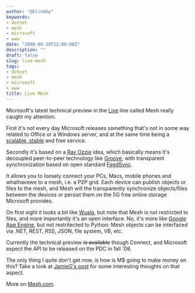 ```yaml
---
author: "@klinkby"
keywords:
- dotnet
- mesh
- microsoft
- www
date: "2008-04-29T22:00:00Z"
description: ""
draft: false
slug: live-mesh
tags:
- dotnet
- mesh
- microsoft
- www
title: Live Mesh
---
```



Microsoft's latest technical preview in the [Live](http://live.com) line called Mesh really caught my attention.

First it's not every day Microsoft releases something that's not in some way related to Office or a Windows server, and at the same time being a [ scalable, stable](http://research.microsoft.com/users/misard/papers/osr2007.pdf) and free service.

Secondly it's based on a [Ray Ozzie](http://www.microsoft.com/presspass/exec/ozzie/default.mspx) idea, which basically means it's decoupled peer-to-peer technology like [ Groove](http://office.microsoft.com/en-us/groove/HA101656331033.aspx), with transparent synchronization based on open standard [FeedSync](http://en.wikipedia.org/wiki/FeedSync).

It allows you to loosely connect your PCs, Macs, mobile phones and whathavewe to a mesh, i.e. a P2P grid. Each device can publish objects or files to the mesh, and Mesh will the transparently synchronize objects/files between the devices or persist them on the 5G free online storage Microsoft provides.

On first sight it looks a bit like [Wuala](http://wua.la/), but note that Mesh is not restricted to files, and more importantly it's an open interface. No, it's more like [Google App Engine](http://code.google.com/appengine/), but not restritected to Python: Mesh objects can be interfaced via .NET, REST, RSS, JSON, file system, VB, etc.

Currently the technical preview <strike>is available</strike> though Connect, and Microsoft expect the API to be released on the PDC in fall '08.

The only thing I quite don't get now, is how is M$ going to make money on this? Take a look at [ JamieG's post](http://www.crafted.com.au/blog/2008/04/30/an-understandable-description-of-microsoft-mesh/) for some interesting thoughts on that aspect.

More on [Mesh.com](http://mesh.com/).

